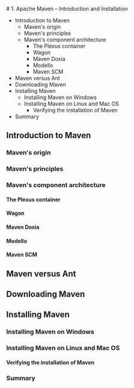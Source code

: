 # 1. Apache Maven – Introduction and Installation

* Introduction to Maven
   * Maven's origin
   * Maven's principles
   * Maven's component architecture
      * The Plexus container
      * Wagon
      * Maven Doxia
      * Modello
      * Maven SCM
* Maven versus Ant
* Downloading Maven
* Installing Maven
   * Installing Maven on Windows
   * Installing Maven on Linux and Mac OS
      * Verifying the installation of Maven
* Summary

## Introduction to Maven
### Maven's origin
### Maven's principles
### Maven's component architecture
#### The Plexus container
#### Wagon
#### Maven Doxia
#### Modello
#### Maven SCM
## Maven versus Ant
## Downloading Maven
## Installing Maven
### Installing Maven on Windows
### Installing Maven on Linux and Mac OS
#### Verifying the installation of Maven
### Summary
